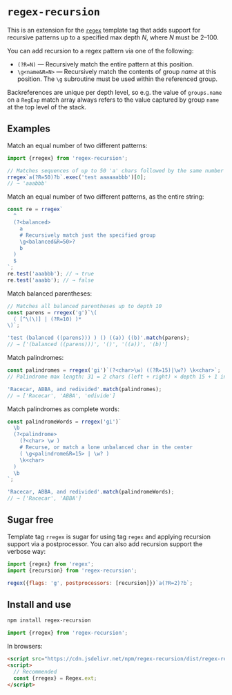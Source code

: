 # `regex-recursion`

This is an extension for the [`regex`](https://github.com/slevithan/regex) template tag that adds support for recursive patterns up to a specified max depth *N*, where *N* must be 2–100.

You can add recursion to a regex pattern via one of the following:

- `(?R=N)` — Recursively match the entire pattern at this position.
- `\g<name&R=N>` — Recursively match the contents of group *name* at this position. The `\g` subroutine must be used within the referenced group.

Backreferences are unique per depth level, so e.g. the value of `groups.name` on a `RegExp` match array always refers to the value captured by group `name` at the top level of the stack.

## Examples

Match an equal number of two different patterns:

```js
import {rregex} from 'regex-recursion';

// Matches sequences of up to 50 'a' chars followed by the same number of 'b'
rregex`a(?R=50)?b`.exec('test aaaaaabbb')[0];
// → 'aaabbb'
```

Match an equal number of two different patterns, as the entire string:

```js
const re = rregex`
  ^
  (?<balanced>
    a
    # Recursively match just the specified group
    \g<balanced&R=50>?
    b
  )
  $
`;
re.test('aaabbb'); // → true
re.test('aaabb'); // → false
```

Match balanced parentheses:

```js
// Matches all balanced parentheses up to depth 10
const parens = rregex('g')`\(
  ( [^\(\)] | (?R=10) )*
\)`;

'test (balanced ((parens))) ) () ((a)) ((b)'.match(parens);
// → ['(balanced ((parens)))', '()', '((a))', '(b)']
```

Match palindromes:

```js
const palindromes = rregex('gi')`(?<char>\w) ((?R=15)|\w?) \k<char>`;
// Palindrome max length: 31 = 2 chars (left + right) × depth 15 + 1 in center

'Racecar, ABBA, and redivided'.match(palindromes);
// → ['Racecar', 'ABBA', 'edivide']
```

Match palindromes as complete words:

```js
const palindromeWords = rregex('gi')`
  \b
  (?<palindrome>
    (?<char> \w )
    # Recurse, or match a lone unbalanced char in the center
    ( \g<palindrome&R=15> | \w? )
    \k<char>
  )
  \b
`;

'Racecar, ABBA, and redivided'.match(palindromeWords);
// → ['Racecar', 'ABBA']
```

## Sugar free

Template tag `rregex` is sugar for using tag `regex` and applying recursion support via a postprocessor. You can also add recursion support the verbose way:

```js
import {regex} from 'regex';
import {recursion} from 'regex-recursion';

regex({flags: 'g', postprocessors: [recursion]})`a(?R=2)?b`;
```

## Install and use

```bash
npm install regex-recursion
```

```js
import {rregex} from 'regex-recursion';
```

In browsers:

```html
<script src="https://cdn.jsdelivr.net/npm/regex-recursion/dist/regex-recursion.min.js"></script>
<script>
  // Recommended
  const {rregex} = Regex.ext;
</script>
```
